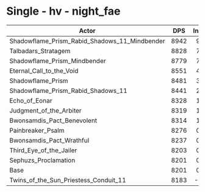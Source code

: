 # Single - hv - night_fae
| Actor | DPS | Increase |
|---|:---:|:---:|
|Shadowflame_Prism_Rabid_Shadows_11_Mindbender|8942|9.04%|
|Talbadars_Stratagem|8828|7.64%|
|Shadowflame_Prism_Mindbender|8779|7.04%|
|Eternal_Call_to_the_Void|8551|4.27%|
|Shadowflame_Prism|8481|3.42%|
|Shadowflame_Prism_Rabid_Shadows_11|8441|2.93%|
|Echo_of_Eonar|8328|1.55%|
|Judgment_of_the_Arbiter|8319|1.44%|
|Bwonsamdis_Pact_Benevolent|8314|1.38%|
|Painbreaker_Psalm|8276|0.92%|
|Bwonsamdis_Pact_Wrathful|8237|0.43%|
|Third_Eye_of_the_Jailer|8203|0.02%|
|Sephuzs_Proclamation|8201|0.00%|
|Base|8201|0.00%|
|Twins_of_the_Sun_Priestess_Conduit_11|8183|-0.22%|
